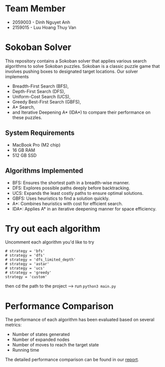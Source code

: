 # Team Member

- 2059003 - Dinh Nguyet Anh
- 2159015 - Luu Hoang Thuy Van

# Sokoban Solver

This repository contains a Sokoban solver that applies various search algorithms to solve Sokoban puzzles. 
Sokoban is a classic puzzle game that involves pushing boxes to designated target locations. 
Our solver implements 
  + Breadth-First Search (BFS),
  + Depth-First Search (DFS),
  + Uniform-Cost Search (UCS),
  + Greedy Best-First Search (GBFS),
  + A* Search,
  + and Iterative Deepening A* (IDA*)
to compare their performance on these puzzles.

## System Requirements

- MacBook Pro (M2 chip)
- 16 GB RAM
- 512 GB SSD

## Algorithms Implemented

- BFS: Ensures the shortest path in a breadth-wise manner.
- DFS: Explores possible paths deeply before backtracking.
- UCS: Expands the least costly paths to ensure optimal solutions.
- GBFS: Uses heuristics to find a solution quickly.
- A*: Combines heuristics with cost for efficient search.
- IDA*: Applies A* in an iterative deepening manner for space efficiency.

 # Try out each algorithm

Uncomment each algorithm you'd like to try

    # strategy = 'bfs'
    # strategy = 'dfs'
    # strategy = 'dfs_limited_depth'
    # strategy = 'astar'
    # strategy = 'ucs'
    # strategy = 'greedy'
    strategy = 'custom'

then cd the path to the project --> run `python3 main.py`

# Performance Comparison
The performance of each algorithm has been evaluated based on several metrics:

- Number of states generated
- Number of expanded nodes
- Number of moves to reach the target state
- Running time
  
The detailed performance comparison can be found in our [report]([url](https://drive.google.com/file/d/1SMGKIV4hZhO1iQh1qw-GYAKvbyohXOF4/view?usp=sharing)https://drive.google.com/file/d/1SMGKIV4hZhO1iQh1qw-GYAKvbyohXOF4/view?usp=sharing).

